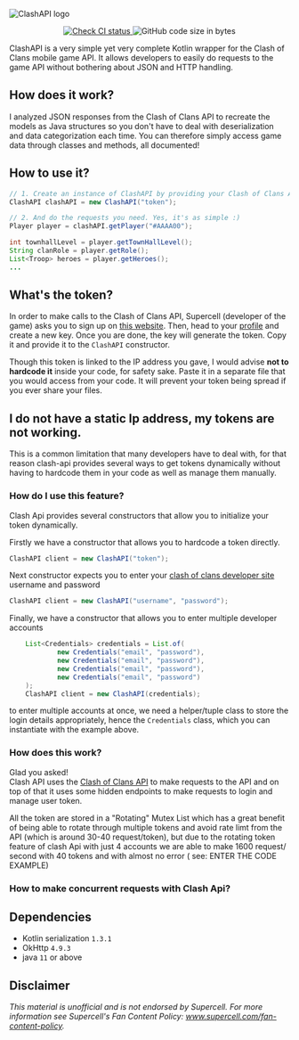 ![ClashAPI logo](/src/main/resources/logo.png)

<p align="center">
  <a href="https://github.com/Lycoon/clash-api/actions/workflows/check-ci.yml">
    <img alt="Check CI status" src="https://github.com/Lycoon/clash-api/actions/workflows/check-ci.yml/badge.svg?branch=dev">
  </a>
  <img alt="GitHub code size in bytes" src="https://img.shields.io/github/languages/code-size/Lycoon/clash-api">
</p>

ClashAPI is a very simple yet very complete Kotlin wrapper for the Clash of Clans mobile game API. It allows developers to easily do requests to the game API without bothering about JSON and HTTP handling.

## How does it work?
I analyzed JSON responses from the Clash of Clans API to recreate the models as Java structures so you don't have to deal with deserialization and data categorization each time. You can therefore simply access game data through classes and methods, all documented!


## How to use it?
```java
// 1. Create an instance of ClashAPI by providing your Clash of Clans API token to the constructor
ClashAPI clashAPI = new ClashAPI("token");

// 2. And do the requests you need. Yes, it's as simple :)
Player player = clashAPI.getPlayer("#AAAA00");

int townhallLevel = player.getTownHallLevel();
String clanRole = player.getRole();
List<Troop> heroes = player.getHeroes();
...
```

## What's the token?
In order to make calls to the Clash of Clans API, Supercell (developer of the game) asks you to sign up on [this website](https://developer.clashofclans.com/#/register). Then, head to your [profile](https://developer.clashofclans.com/#/account) and create a new key. Once you are done, the key will generate the token. Copy it and provide it to the `ClashAPI` constructor.

Though this token is linked to the IP address you gave, I would advise **not to hardcode it** inside your code, for safety sake. Paste it in a separate file that you would access from your code. It will prevent your token being spread if you ever share your files.

## I do not have a static Ip address, my tokens are not working.
This is a common limitation that many developers have to deal with, for that reason clash-api provides several ways to get tokens dynamically without having to 
hardcode them in your code as well as manage them manually. 

### How do I use this feature?
Clash Api provides several constructors that allow you to initialize your token dynamically.

Firstly we have a constructor that allows you to hardcode a token directly.

```java
ClashAPI client = new ClashAPI("token");
```

Next constructor expects you to enter your [clash of clans developer site](https://developer.clashofclans.com/#/register) username and password

```java
ClashAPI client = new ClashAPI("username", "password");
```

Finally, we have a constructor that allows you to enter multiple developer accounts 
```java
    List<Credentials> credentials = List.of(
            new Credentials("email", "password"),
            new Credentials("email", "password"),
            new Credentials("email", "password"),
            new Credentials("email", "password")
    );
    ClashAPI client = new ClashAPI(credentials);
```
to enter multiple accounts at once, we need a helper/tuple class to store the login details appropriately, 
hence the `Credentials` class, which you can instantiate with the example above.


### How does this work?
Glad you asked!<br/>
Clash API uses the [Clash of Clans API](https://developer.clashofclans.com/api-docs/v1/) to make requests to the API and on top of that it uses some hidden endpoints to make requests to login and manage user token. 

All the token are stored in a "Rotating" Mutex List which has a great benefit of 
being able to rotate through multiple tokens and avoid rate limt from the API 
(which is around 30-40 request/token), but due to the rotating token feature of clash Api with just 
4 accounts we are able to make 1600 request/ second with 40 tokens and with almost no error (
see: ENTER THE CODE EXAMPLE)

### How to make concurrent requests with Clash Api?


## Dependencies
* Kotlin serialization `1.3.1`
* OkHttp `4.9.3`
* java `11` or above

## Disclaimer
*This material is unofficial and is not endorsed by Supercell. For more information see Supercell's Fan Content Policy: www.supercell.com/fan-content-policy.*
